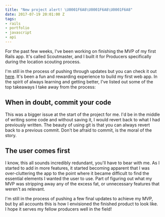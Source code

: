```yaml
---
title: "New project alert! \U0001F6A8\U0001F6A8\U0001F6A8"
date: 2017-07-19 20:01:00 Z
tags:
- rails
- portfolio
- javascript
- api
---
```


For the past few weeks, I've been working on finishing the MVP of my first Rails app. It's called Scoutmaster, and I built it for Producers specifically during the location scouting process.

I'm still in the process of pushing through updates but you can check it out  [here](https://www.scoutmaster.pro). It's been a fun and rewarding experience to build my first web app. In the spirit of always learning and getting better, I've listed out some of the top takeaways I take away from the process:


## When in doubt, commit your code

This was a bigger issue at the start of the project for me. I'd be in the middle of writing some code and without saving it, I would revert back to what I had previously written. The beauty of using git is that you can always revert back to a previous commit. Don't be afraid to commit, is the moral of the story.


## The user comes first

I know, this all sounds incredibly redundant,  you'll have to bear with me. As I started to add in more features, it started becoming apparent that I was over-cluttering the app to the point where it became difficult to find the essential elements I wanted the user to use. Part of figuring out what my MVP was stripping away any of the excess fat, or unnecessary features that weren't as relevant.

I'm still in the process of pushing a few final updates to achieve my MVP, but by all accounts this is how I envisioned the finished product to look like. I hope it serves my fellow producers well in the field!
